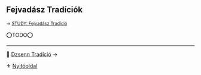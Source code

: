## Fejvadász Tradíciók

<sub>→ [STUDY: Fejvadász Tradíció](https://github.com/kaktusztea/km100/wiki/STUDY.fejvadasz.tradicio)</sub>

⭕TODO⭕

---

🔗 [Dzsenn Tradíció](053_03_dzsenn_tradicio.md) →

⚜️ [Nyitóoldal](start.md)
